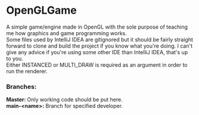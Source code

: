 # OpenGLGame
A simple game/engine made in OpenGL with the sole purpose of teaching me how graphics and game programming works.
<br/>
Some files used by IntelliJ IDEA are gitignored but it should be fairly straight forward to clone and build the project if you know what you're doing. I can't give any advice if you're using some other IDE than IntelliJ IDEA, that's up to you.
<br/>
Either INSTANCED or MULTI_DRAW is required as an argument in order to run the renderer.
<h3>Branches:</h3>
<b>Master: </b> Only working code should be put here.
<br/>
<b>main-&lt;name&gt;:</b> Branch for specified developer.